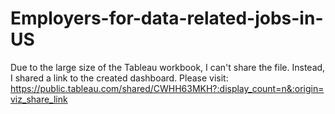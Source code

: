 # Employers-for-data-related-jobs-in-US
Due to the large size of the Tableau workbook, I can't share the file. Instead, I shared a link to the created dashboard. Please visit: https://public.tableau.com/shared/CWHH63MKH?:display_count=n&:origin=viz_share_link
